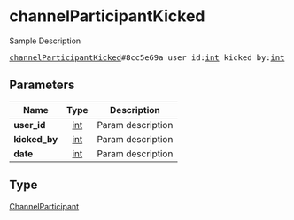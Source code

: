 # channelParticipantKicked

Sample Description

<pre>
<a href="../constructor/channelParticipantKicked.md">channelParticipantKicked</a>#8cc5e69a user_id:<a href="../type/int.md">int</a> kicked_by:<a href="../type/int.md">int</a> date:<a href="../type/int.md">int</a> = <a href="../type/ChannelParticipant.md">ChannelParticipant</a>;
</pre>
## Parameters

| Name | Type | Description |
|------|:----:|-------------|
| **user_id** | <a href="../type/int.md">int</a> | Param description |
| **kicked_by** | <a href="../type/int.md">int</a> | Param description |
| **date** | <a href="../type/int.md">int</a> | Param description |

## Type

<a href="../type/ChannelParticipant.md">ChannelParticipant</a>
